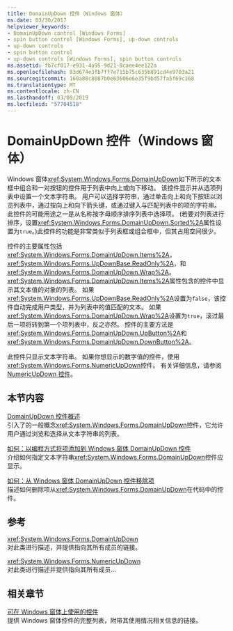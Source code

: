 ```yaml
---
title: DomainUpDown 控件（Windows 窗体）
ms.date: 03/30/2017
helpviewer_keywords:
- DomainUpDown control [Windows Forms]
- spin button control [Windows Forms], up-down controls
- up-down controls
- spin button control
- up-down controls [Windows Forms], spin button controls
ms.assetid: fb7cf017-e931-4a95-9d21-8caee4ee122a
ms.openlocfilehash: 83d674e3fb7ff7e715b75c635b891cd4e9703a21
ms.sourcegitcommit: 160a88c8087b0e63606e6e35f9bd57fa5f69c168
ms.translationtype: MT
ms.contentlocale: zh-CN
ms.lasthandoff: 03/09/2019
ms.locfileid: "57704518"
---
```

# <a name="domainupdown-control-windows-forms"></a>DomainUpDown 控件（Windows 窗体）
Windows 窗体<xref:System.Windows.Forms.DomainUpDown>如下所示的文本框中组合和一对按钮的控件用于列表中向上或向下移动。 该控件显示并从选项列表中设置一个文本字符串。 用户可以选择字符串，通过单击向上和向下按钮以浏览列表中，通过按向上和向下箭头键，或通过键入与匹配列表中的项的字符串。 此控件的可能用途之一是从名称按字母顺序排序列表中选择项。 (若要对列表进行排序，设置<xref:System.Windows.Forms.DomainUpDown.Sorted%2A>属性设置为`true`。)此控件的功能是非常类似于列表框或组合框中，但其占用空间很少。  
  
 控件的主要属性包括<xref:System.Windows.Forms.DomainUpDown.Items%2A>， <xref:System.Windows.Forms.UpDownBase.ReadOnly%2A>，和<xref:System.Windows.Forms.DomainUpDown.Wrap%2A>。 <xref:System.Windows.Forms.DomainUpDown.Items%2A>属性包含的控件中显示其文本值的对象的列表。 如果<xref:System.Windows.Forms.UpDownBase.ReadOnly%2A>设置为`false`，该控件自动完成用户类型，并为列表中的值匹配的文本。 如果<xref:System.Windows.Forms.DomainUpDown.Wrap%2A>设置为`true`，滚过最后一项将转到第一个项列表中，反之亦然。 控件的主要方法是<xref:System.Windows.Forms.DomainUpDown.UpButton%2A>和<xref:System.Windows.Forms.DomainUpDown.DownButton%2A>。  
  
 此控件只显示文本字符串。 如果你想显示的数字值的控件，使用<xref:System.Windows.Forms.NumericUpDown>控件。 有关详细信息，请参阅[NumericUpDown 控件](numericupdown-control-windows-forms.md)。  
  
## <a name="in-this-section"></a>本节内容  
 [DomainUpDown 控件概述](domainupdown-control-overview-windows-forms.md)  
 引入了的一般概念<xref:System.Windows.Forms.DomainUpDown>控件，它允许用户通过浏览和选择从文本字符串的列表。  
  
 [如何：以编程方式将项添加到 Windows 窗体 DomainUpDown 控件](how-to-add-items-to-windows-forms-domainupdown-controls-programmatically.md)  
 介绍如何指定文本字符串<xref:System.Windows.Forms.DomainUpDown>控件应显示。  
  
 [如何：从 Windows 窗体 DomainUpDown 控件移除项](how-to-remove-items-from-windows-forms-domainupdown-controls.md)  
 描述如何删除项从<xref:System.Windows.Forms.DomainUpDown>在代码中的控件。  
  
## <a name="reference"></a>参考  
 <xref:System.Windows.Forms.DomainUpDown>  
 对此类进行描述，并提供指向其所有成员的链接。  
  
 <xref:System.Windows.Forms.NumericUpDown>  
 对此类进行描述并提供指向其所有成员...  
  
## <a name="related-sections"></a>相关章节  
 [可在 Windows 窗体上使用的控件](controls-to-use-on-windows-forms.md)  
 提供 Windows 窗体控件的完整列表，附带其使用情况相关信息的链接。
